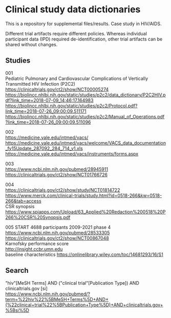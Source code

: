 # Clinical study data dictionaries

This is a repository for supplemental files/results. 
Case study in HIV/AIDS.

Different trial artifacts require different policies. Whereas individual participant data (IPD) required de-identification, other trial artifacts can be shared without changes. 


## Studies 


001  
Pediatric Pulmonary and Cardiovascular Complications of Vertically Transmitted HIV Infection (P2C2)  
https://clinicaltrials.gov/ct2/show/NCT00005274  
https://biolincc.nhlbi.nih.gov/static/studies/p2c2/data_dictionary/P2C2HIV.pdf?link_time=2018-07-09_14:46:17.164983  
https://biolincc.nhlbi.nih.gov/static/studies/p2c2/Protocol.pdf?link_time=2018-07-26_09:00:09.511171  
https://biolincc.nhlbi.nih.gov/static/studies/p2c2/Manual_of_Operations.pdf?link_time=2018-07-26_09:00:09.511096  


002  
https://medicine.yale.edu/intmed/vacs/  
https://medicine.yale.edu/intmed/vacs/welcome/VACS_data_documentation_fy15Update_287092_284_714_v1.xls  
https://medicine.yale.edu/intmed/vacs/instruments/forms.aspx  


003  
https://www.ncbi.nlm.nih.gov/pubmed/28945911  
https://clinicaltrials.gov/ct2/show/NCT01766726  

004  
https://clinicaltrials.gov/ct2/show/study/NCT01814722  
https://www.merck.com/clinical-trials/study.html?id=0518-266&kw=0518-266&tab=access  
CSR synopsis https://www.spiapps.com/Upload/63_Applied%20Redaction%200518%20P266%20CSR%20Synopsis.pdf  

005 START  4688 participants 2009-2021 phase 4
https://www.ncbi.nlm.nih.gov/pubmed/28533305  
https://clinicaltrials.gov/ct2/show/NCT00867048  
Karnofsky performance score  
http://insight.ccbr.umn.edu  
baseline characteristics https://onlinelibrary.wiley.com/toc/14681293/16/S1


## Search 

"hiv"[MeSH Terms] AND ("clinical trial"[Publication Type]) AND clinicaltrials.gov [si]  
https://www.ncbi.nlm.nih.gov/pubmed/?term=%22hiv%22%5BMeSH+Terms%5D+AND+(%22clinical+trial%22%5BPublication+Type%5D)+AND+clinicaltrials.gov+%5Bsi%5D






